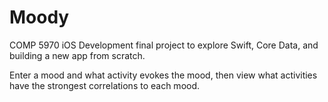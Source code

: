 # Moody

COMP 5970 iOS Development final project to explore Swift, Core Data, and building a new app from scratch.

Enter a mood and what activity evokes the mood, then view what activities have the strongest correlations to each mood.
